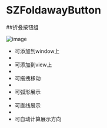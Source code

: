 SZFoldawayButton
================
##折叠按钮组
<!--![image](https://github.com/ButBueatiful/dotvim/raw/master/screenshots/vim-screenshot.jpg)-->
![image](http://code.cocoachina.com/uploads/attachments/20160525/131156/02fccf90d25cb4bb6e54a328e8dcc2ff.gif) 

* 可添加到window上 
* 
* 可添加到view上
* 
* 可拖拽移动
* 
* 可弧形展示
* 
* 可直线展示
* 
* 可自动计算展示方向

